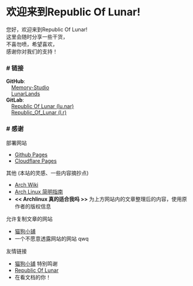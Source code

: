 # 欢迎来到Republic Of Lunar!

您好，欢迎来到Republic Of Lunar!<br>
这里会随时分享一些干货，<br>
不喜勿喷，希望喜欢，<br>
感谢你对我们的支持！<br>
### # 链接
**GitHub**:<br>
&emsp;[Memory-Studio](https://github.com/Memory-Studio)<br>
&emsp;[LunarLands](https://github.com/lunarlands)<br>
**GitLab**:<br>
&emsp;[Republic Of Lunar (lu.nar)](https://gitlab.com/lu.nar)<br>
&emsp;[Republic_Of_Lunar (l.r)](https://gitlab.com/l.r)


### # 感谢
部署网站
- [Github Pages](https://pages.github.com/)
- [Cloudflare Pages](https://pages.cloudflare.com)

其他 (本站的灵感、一些内容摘抄点)
- [Arch Wiki](https://wiki.archlinux.org/)
- [Arch Linux 简明指南](https://arch.icekylin.online)
- **<< Archlinux 真的适合我吗 >>** 为上方网站内的文章整理后的内容，使用原作者的版权信息

允许复制文章的网站
- [猫狗小铺](https://catdog-xiaopu.com)
- 一个不愿意透露网站的网站 qwq

友情链接
- [猫狗小铺](https://catdog-xiaopu.com)
特别鸣谢
- [Republic Of Lunar](/)
- 在看文档的你！

